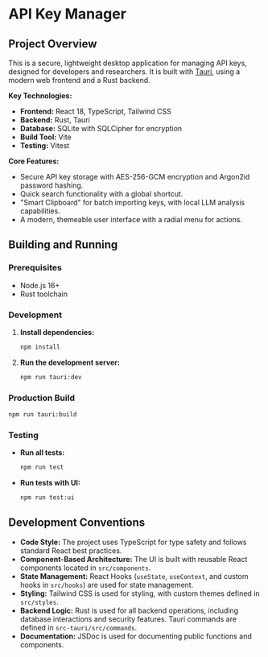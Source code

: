 # API Key Manager

## Project Overview

This is a secure, lightweight desktop application for managing API keys, designed for developers and researchers. It is built with [Tauri](https://tauri.app/), using a modern web frontend and a Rust backend.

**Key Technologies:**

*   **Frontend:** React 18, TypeScript, Tailwind CSS
*   **Backend:** Rust, Tauri
*   **Database:** SQLite with SQLCipher for encryption
*   **Build Tool:** Vite
*   **Testing:** Vitest

**Core Features:**

*   Secure API key storage with AES-256-GCM encryption and Argon2id password hashing.
*   Quick search functionality with a global shortcut.
*   "Smart Clipboard" for batch importing keys, with local LLM analysis capabilities.
*   A modern, themeable user interface with a radial menu for actions.

## Building and Running

### Prerequisites

*   Node.js 16+
*   Rust toolchain

### Development

1.  **Install dependencies:**
    ```bash
    npm install
    ```
2.  **Run the development server:**
    ```bash
    npm run tauri:dev
    ```

### Production Build

```bash
npm run tauri:build
```

### Testing

*   **Run all tests:**
    ```bash
    npm run test
    ```
*   **Run tests with UI:**
    ```bash
    npm run test:ui
    ```

## Development Conventions

*   **Code Style:** The project uses TypeScript for type safety and follows standard React best practices.
*   **Component-Based Architecture:** The UI is built with reusable React components located in `src/components`.
*   **State Management:** React Hooks (`useState`, `useContext`, and custom hooks in `src/hooks`) are used for state management.
*   **Styling:** Tailwind CSS is used for styling, with custom themes defined in `src/styles`.
*   **Backend Logic:** Rust is used for all backend operations, including database interactions and security features. Tauri commands are defined in `src-tauri/src/commands`.
*   **Documentation:** JSDoc is used for documenting public functions and components.
